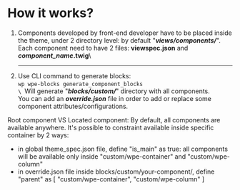 # How it works?

1. Components developed by front-end developer have to be placed inside the theme, under 2 directory level: by default "_**views/components/**_".\
   Each component need to have 2 files: **viewspec.json** and _**component\_name**_**.twig**\
   ****
2. Use CLI command to generate blocks:\
   `wp wpe-blocks generate_component_blocks`\
   ``\
   ``Will generate "_**blocks/custom/**_" directory with all components.\
   You can add an _**override.json**_ file in order to add or replace some component attributes/configurations.



Root component VS Located component: By default, all components are available anywhere. It's possible to constraint available inside specific container by 2 ways:

* in global theme\_spec.json file, define "is\_main" as true: all components will be available only inside "custom/wpe-container" and "custom/wpe-column"
* in override.json file inside blocks/custom/your-component/, define "parent" as \[ "custom/wpe-container", "custom/wpe-column" ]
